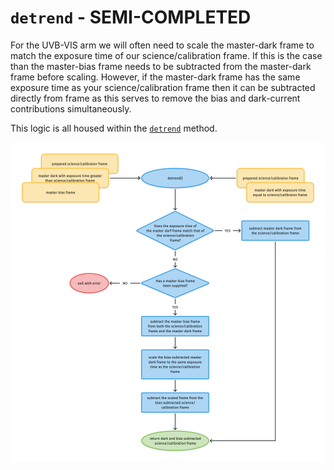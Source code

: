 # `detrend` - SEMI-COMPLETED


For the UVB-VIS arm we will often need to scale the master-dark frame to match the exposure time of our science/calibration frame. If this is the case than the master-bias frame needs to be subtracted from the master-dark frame before scaling. However, if the master-dark frame has the same exposure time as your science/calibration frame then it can be subtracted directly from frame as this serves to remove the bias and dark-current contributions simultaneously. 

This logic is all housed within the [`detrend`](#soxspipe.recipes.base_recipe.base_recipe.detrend) method.

![](detrend.png)
